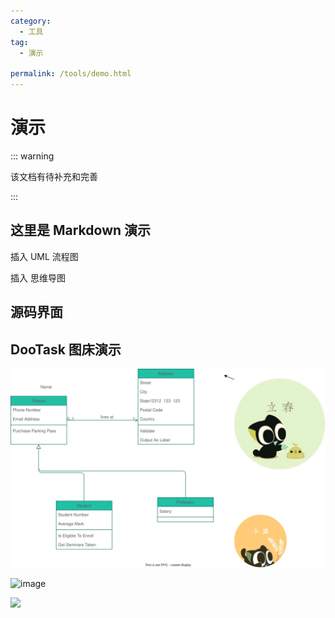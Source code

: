 ```yaml
---
category:
  - 工具
tag:
  - 演示

permalink: /tools/demo.html
---
```


# 演示

::: warning

该文档有待补充和完善

:::

## 这里是 Markdown 演示

插入 UML 流程图

<!-- ![](./image/流程图.drawio.svg) -->

插入 思维导图

<!-- ![](./image/思维导图.km.svg) -->

## 源码界面

<!-- ![](./image/drawio.png) -->
<!-- ![](./image/drawio2.png) -->

## DooTask 图床演示

![](./image/dootask.drawio.svg)

![image](https://dootask.mo7.cc/uploads/user/picture/4/202305/c28c8661d4e3efb547c0208faa8e38c1.jpeg)

![](https://dootask.mo7.cc/uploads/file/picture/202305/37/f1d30cda54b3d2c3fa9518c4316bb014.jpeg)

